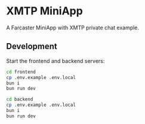 # XMTP MiniApp

A Farcaster MiniApp with XMTP private chat example.

## Development

Start the frontend and backend servers:

```bash
cd frontend
cp .env.example .env.local
bun i
bun run dev
```

```bash
cd backend
cp .env.example .env.local
bun i
bun run dev
```


